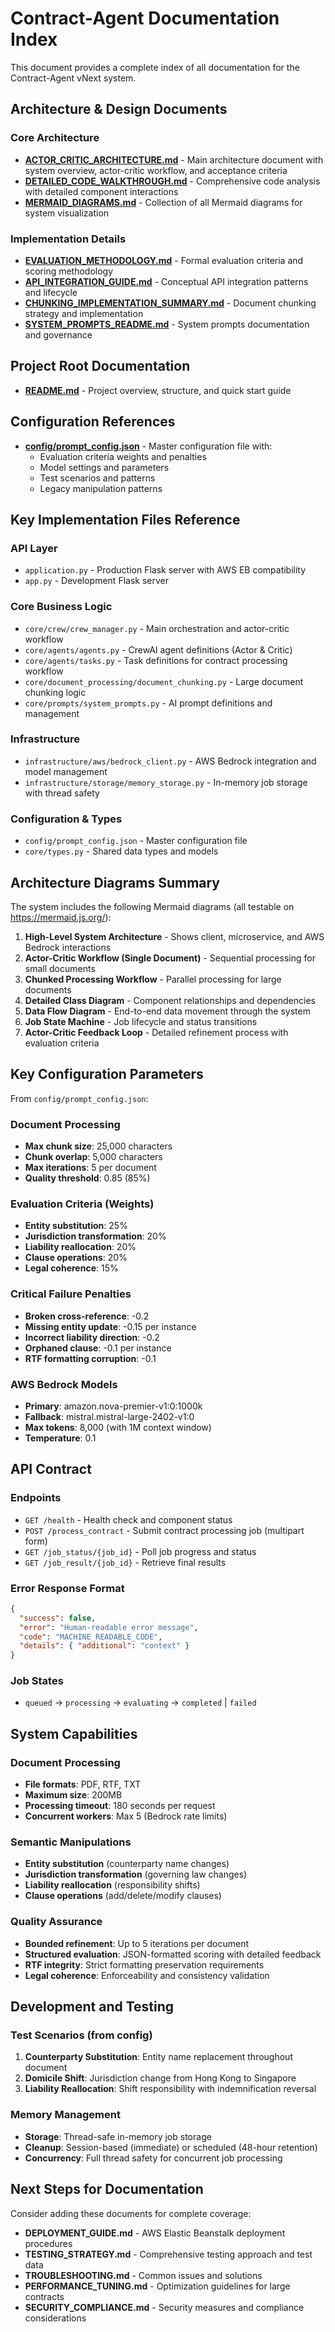 # Contract-Agent Documentation Index

This document provides a complete index of all documentation for the Contract-Agent vNext system.

## Architecture & Design Documents

### Core Architecture
- **[ACTOR_CRITIC_ARCHITECTURE.md](./ACTOR_CRITIC_ARCHITECTURE.md)** - Main architecture document with system overview, actor-critic workflow, and acceptance criteria
- **[DETAILED_CODE_WALKTHROUGH.md](./DETAILED_CODE_WALKTHROUGH.md)** - Comprehensive code analysis with detailed component interactions
- **[MERMAID_DIAGRAMS.md](./MERMAID_DIAGRAMS.md)** - Collection of all Mermaid diagrams for system visualization

### Implementation Details
- **[EVALUATION_METHODOLOGY.md](./EVALUATION_METHODOLOGY.md)** - Formal evaluation criteria and scoring methodology
- **[API_INTEGRATION_GUIDE.md](./API_INTEGRATION_GUIDE.md)** - Conceptual API integration patterns and lifecycle
- **[CHUNKING_IMPLEMENTATION_SUMMARY.md](./CHUNKING_IMPLEMENTATION_SUMMARY.md)** - Document chunking strategy and implementation
- **[SYSTEM_PROMPTS_README.md](./SYSTEM_PROMPTS_README.md)** - System prompts documentation and governance

## Project Root Documentation
- **[README.md](../README.md)** - Project overview, structure, and quick start guide

## Configuration References
- **[config/prompt_config.json](../config/prompt_config.json)** - Master configuration file with:
  - Evaluation criteria weights and penalties
  - Model settings and parameters
  - Test scenarios and patterns
  - Legacy manipulation patterns

## Key Implementation Files Reference

### API Layer
- `application.py` - Production Flask server with AWS EB compatibility
- `app.py` - Development Flask server

### Core Business Logic
- `core/crew/crew_manager.py` - Main orchestration and actor-critic workflow
- `core/agents/agents.py` - CrewAI agent definitions (Actor & Critic)
- `core/agents/tasks.py` - Task definitions for contract processing workflow
- `core/document_processing/document_chunking.py` - Large document chunking logic
- `core/prompts/system_prompts.py` - AI prompt definitions and management

### Infrastructure
- `infrastructure/aws/bedrock_client.py` - AWS Bedrock integration and model management
- `infrastructure/storage/memory_storage.py` - In-memory job storage with thread safety

### Configuration & Types
- `config/prompt_config.json` - Master configuration file
- `core/types.py` - Shared data types and models

## Architecture Diagrams Summary

The system includes the following Mermaid diagrams (all testable on https://mermaid.js.org/):

1. **High-Level System Architecture** - Shows client, microservice, and AWS Bedrock interactions
2. **Actor-Critic Workflow (Single Document)** - Sequential processing for small documents  
3. **Chunked Processing Workflow** - Parallel processing for large documents
4. **Detailed Class Diagram** - Component relationships and dependencies
5. **Data Flow Diagram** - End-to-end data movement through the system
6. **Job State Machine** - Job lifecycle and status transitions
7. **Actor-Critic Feedback Loop** - Detailed refinement process with evaluation criteria

## Key Configuration Parameters

From `config/prompt_config.json`:

### Document Processing
- **Max chunk size**: 25,000 characters
- **Chunk overlap**: 5,000 characters  
- **Max iterations**: 5 per document
- **Quality threshold**: 0.85 (85%)

### Evaluation Criteria (Weights)
- **Entity substitution**: 25%
- **Jurisdiction transformation**: 20%
- **Liability reallocation**: 20%
- **Clause operations**: 20%
- **Legal coherence**: 15%

### Critical Failure Penalties
- **Broken cross-reference**: -0.2
- **Missing entity update**: -0.15 per instance
- **Incorrect liability direction**: -0.2
- **Orphaned clause**: -0.1 per instance
- **RTF formatting corruption**: -0.1

### AWS Bedrock Models
- **Primary**: amazon.nova-premier-v1:0:1000k
- **Fallback**: mistral.mistral-large-2402-v1:0
- **Max tokens**: 8,000 (with 1M context window)
- **Temperature**: 0.1

## API Contract

### Endpoints
- `GET /health` - Health check and component status
- `POST /process_contract` - Submit contract processing job (multipart form)
- `GET /job_status/{job_id}` - Poll job progress and status
- `GET /job_result/{job_id}` - Retrieve final results

### Error Response Format
```json
{
  "success": false,
  "error": "Human-readable error message",
  "code": "MACHINE_READABLE_CODE",
  "details": { "additional": "context" }
}
```

### Job States
- `queued` → `processing` → `evaluating` → `completed` | `failed`

## System Capabilities

### Document Processing
- **File formats**: PDF, RTF, TXT
- **Maximum size**: 200MB
- **Processing timeout**: 180 seconds per request
- **Concurrent workers**: Max 5 (Bedrock rate limits)

### Semantic Manipulations
- **Entity substitution** (counterparty name changes)
- **Jurisdiction transformation** (governing law changes)
- **Liability reallocation** (responsibility shifts)  
- **Clause operations** (add/delete/modify clauses)

### Quality Assurance
- **Bounded refinement**: Up to 5 iterations per document
- **Structured evaluation**: JSON-formatted scoring with detailed feedback
- **RTF integrity**: Strict formatting preservation requirements
- **Legal coherence**: Enforceability and consistency validation

## Development and Testing

### Test Scenarios (from config)
1. **Counterparty Substitution**: Entity name replacement throughout document
2. **Domicile Shift**: Jurisdiction change from Hong Kong to Singapore
3. **Liability Reallocation**: Shift responsibility with indemnification reversal

### Memory Management
- **Storage**: Thread-safe in-memory job storage
- **Cleanup**: Session-based (immediate) or scheduled (48-hour retention)
- **Concurrency**: Full thread safety for concurrent job processing

## Next Steps for Documentation

Consider adding these documents for complete coverage:
- **DEPLOYMENT_GUIDE.md** - AWS Elastic Beanstalk deployment procedures
- **TESTING_STRATEGY.md** - Comprehensive testing approach and test data
- **TROUBLESHOOTING.md** - Common issues and solutions
- **PERFORMANCE_TUNING.md** - Optimization guidelines for large contracts
- **SECURITY_COMPLIANCE.md** - Security measures and compliance considerations
